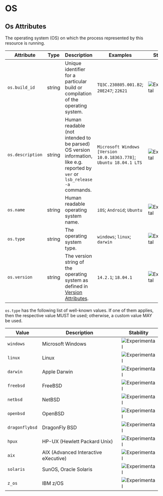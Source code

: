 
<!--- Hugo front matter used to generate the website version of this page:
--->

<!-- NOTE: THIS FILE IS AUTOGENERATED. DO NOT EDIT BY HAND. -->
<!-- see templates/registry/markdown/attribute_namespace.md.j2 -->

# OS



## Os Attributes

The operating system (OS) on which the process represented by this resource is running.


| Attribute  | Type | Description  | Examples  | Stability |
|---|---|---|---|---|
| `os.build_id` | string | Unique identifier for a particular build or compilation of the operating system. | `TQ3C.230805.001.B2`; `20E247`; `22621` | ![Experimental](https://img.shields.io/badge/-experimental-blue) |
| `os.description` | string | Human readable (not intended to be parsed) OS version information, like e.g. reported by `ver` or `lsb_release -a` commands. | `Microsoft Windows [Version 10.0.18363.778]`; `Ubuntu 18.04.1 LTS` | ![Experimental](https://img.shields.io/badge/-experimental-blue) |
| `os.name` | string | Human readable operating system name. | `iOS`; `Android`; `Ubuntu` | ![Experimental](https://img.shields.io/badge/-experimental-blue) |
| `os.type` | string | The operating system type. | `windows`; `linux`; `darwin` | ![Experimental](https://img.shields.io/badge/-experimental-blue) |
| `os.version` | string | The version string of the operating system as defined in [Version Attributes](/docs/resource/README.md#version-attributes). | `14.2.1`; `18.04.1` | ![Experimental](https://img.shields.io/badge/-experimental-blue) |



`os.type` has the following list of well-known values. If one of them applies, then the respective value MUST be used; otherwise, a custom value MAY be used.

| Value  | Description | Stability |
|---|---|---|
| `windows` | Microsoft Windows | ![Experimental](https://img.shields.io/badge/-experimental-blue) |
| `linux` | Linux | ![Experimental](https://img.shields.io/badge/-experimental-blue) |
| `darwin` | Apple Darwin | ![Experimental](https://img.shields.io/badge/-experimental-blue) |
| `freebsd` | FreeBSD | ![Experimental](https://img.shields.io/badge/-experimental-blue) |
| `netbsd` | NetBSD | ![Experimental](https://img.shields.io/badge/-experimental-blue) |
| `openbsd` | OpenBSD | ![Experimental](https://img.shields.io/badge/-experimental-blue) |
| `dragonflybsd` | DragonFly BSD | ![Experimental](https://img.shields.io/badge/-experimental-blue) |
| `hpux` | HP-UX (Hewlett Packard Unix) | ![Experimental](https://img.shields.io/badge/-experimental-blue) |
| `aix` | AIX (Advanced Interactive eXecutive) | ![Experimental](https://img.shields.io/badge/-experimental-blue) |
| `solaris` | SunOS, Oracle Solaris | ![Experimental](https://img.shields.io/badge/-experimental-blue) |
| `z_os` | IBM z/OS | ![Experimental](https://img.shields.io/badge/-experimental-blue) |

